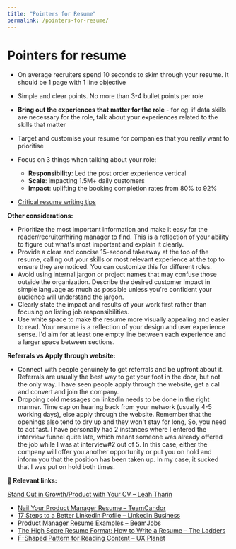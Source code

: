 ```yaml
---
title: "Pointers for Resume"
permalink: /pointers-for-resume/
---
```

# Pointers for resume

- On average recruiters spend 10 seconds to skim through your resume. It should be 1 page with 1 line objective
- Simple and clear points. No more than 3-4 bullet points per role
- **Bring out the experiences that matter for the role** - for eg. if data skills are necessary for the role, talk about your experiences related to the skills that matter
- Target and customise your resume for companies that you really want to prioritise
- Focus on 3 things when talking about your role:
    - **Responsibility**: Led the post order experience vertical
    - **Scale**: impacting 1.5M+ daily customers
    - **Impact**: uplifting the booking completion rates from 80% to 92%

- [Critical resume writing tips](/cv-writing-tips/)


**Other considerations:**

- Prioritize the most important information and make it easy for the reader/recruiter/hiring manager to find. This is a reflection of your ability to figure out what's most important and explain it clearly.
- Provide a clear and concise 15-second takeaway at the top of the resume, calling out your skills or most relevant experience at the top to ensure they are noticed. You can customize this for different roles.
- Avoid using internal jargon or project names that may confuse those outside the organization. Describe the desired customer impact in simple language as much as possible unless you're confident your audience will understand the jargon.
- Clearly state the impact and results of your work first rather than focusing on listing job responsibilities.
- Use white space to make the resume more visually appealing and easier to read. Your resume is a reflection of your design and user experience sense. I'd aim for at least one empty line between each experience and a larger space between sections.


**Referrals vs Apply through website:**

- Connect with people genuinely to get referrals and be upfront about it. Referrals are usually the best way to get your foot in the door, but not the only way. I have seen people apply through the website, get a call and convert and join the company.
- Dropping cold messages on linkedin needs to be done in the right manner. Time cap on hearing back from your network (usually 4-5 working days), else apply through the website. Remember that the openings also tend to dry up and they won't stay for long, So, you need to act fast. I have personally had 2 instances where I entered the interview funnel quite late, which meant someone was already offered the job while I was at interview#2 out of 5. In this case, either the company will offer you another opportunity or put you on hold and inform you that the position has been taken up. In my case, it sucked that I was put on hold both times.


**🔗 Relevant links:**

 [Stand Out in Growth/Product with Your CV – Leah Tharin](https://www.leahtharin.com/p/stand-out-in-growthproduct-with-your)
- [Nail Your Product Manager Resume – TeamCandor](https://medium.com/teamcandor/nail-your-product-manager-resume-ff7484835c81)
- [17 Steps to a Better LinkedIn Profile – LinkedIn Business](https://business.linkedin.com/en-uk/marketing-solutions/blog/posts/content-marketing/2017/17-steps-to-a-better-LinkedIn-profile-in-2017)
- [Product Manager Resume Examples – BeamJobs](https://www.beamjobs.com/resumes/product-manager-resume-examples)
- [The High Score Resume Format: How to Write a Resume – The Ladders](https://www.theladders.com/career-advice/the-high-score-resume-format-how-to-write-a-resume-for-2020)
- [F-Shaped Pattern for Reading Content – UX Planet](https://uxplanet.org/f-shaped-pattern-for-reading-content-80af79cd3394)
